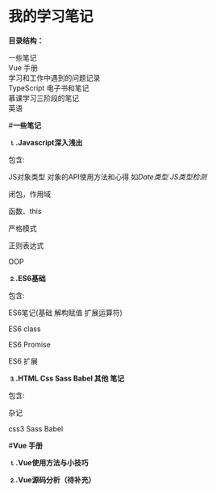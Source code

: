 # 我的学习笔记

<strong>目录结构：</strong>

一些笔记<br>
Vue 手册<br>
学习和工作中遇到的问题记录<br>
TypeScript 电子书和笔记<br>
慕课学习三阶段的笔记<br>
英语<br>

#<strong>一些笔记</strong>

<strong>⒈.Javascript深入浅出</strong>

包含:

JS对象类型   对象的API使用方法和心得 如<i>Date类型</i>  <i>JS类型检测</i>

闭包，作用域

函数、this

严格模式

正则表达式

OOP


<strong>⒉.ES6基础</strong>

包含:

ES6笔记(基础 解构赋值 扩展运算符)

ES6 class

ES6 Promise

ES6 扩展


<strong>⒊.HTML Css Sass Babel 其他 笔记</strong>

包含:

杂记

css3   Sass   Babel


#<strong>Vue 手册</strong>

<strong>⒈.Vue使用方法与小技巧</strong>

<strong>⒉.Vue源码分析（待补充）</strong>


